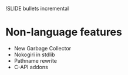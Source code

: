 !SLIDE bullets incremental
# Non-language features #

* New Garbage Collector
* Nokogiri in stdlib
* Pathname rewrite
* C-API addons